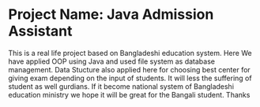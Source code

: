 # Project Name: Java Admission Assistant

This is a real life project based on Bangladeshi education system. Here We have applied OOP using Java and used file system as database management. Data Stucture also applied here for choosing best center for giving exam depending on the input of students. It will less the suffering of student as well gurdians. If it become national system of Bangladeshi education ministry we hope it will be great for the Bangali student. 
Thanks 
